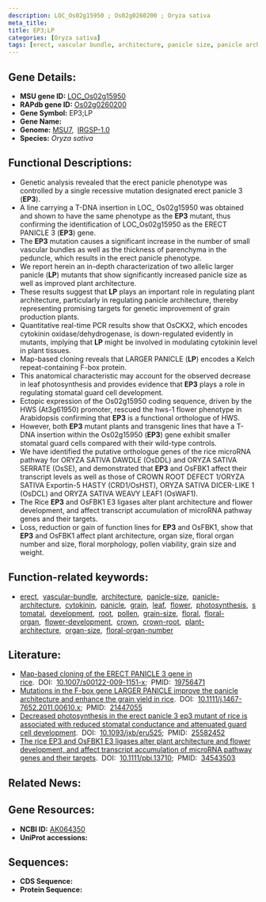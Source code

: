 ```yaml
---
description: LOC_Os02g15950 ; Os02g0260200 ; Oryza sativa
meta_title:
title: EP3;LP
categories: [Oryza sativa]
tags: [erect, vascular bundle, architecture, panicle size, panicle architecture, cytokinin, panicle, grain, leaf, flower, photosynthesis, stomatal, development, root, pollen, grain size, floral, floral organ, flower development, crown, crown root, plant architecture, organ size, floral organ number]
---
```


## Gene Details:
- **MSU gene ID:** [LOC_Os02g15950](http://rice.uga.edu/cgi-bin/ORF_infopage.cgi?orf=LOC_Os02g15950)  
- **RAPdb gene ID:** [Os02g0260200](https://rapdb.dna.affrc.go.jp/locus/?name=Os02g0260200)  
- **Gene Symbol:** EP3;LP
- **Gene Name:**
- **Genome:**  [MSU7](http://rice.uga.edu/),&nbsp;&nbsp;[IRGSP-1.0](https://rapdb.dna.affrc.go.jp/download/irgsp1.html)
- **Species:** *Oryza sativa*

## Functional Descriptions:
   - Genetic analysis revealed that the erect panicle phenotype was controlled by a single recessive mutation designated erect panicle 3 (**EP3**).
   - A line carrying a T-DNA insertion in LOC_ Os02g15950 was obtained and shown to have the same phenotype as the **EP3** mutant, thus confirming the identification of LOC_Os02g15950 as the ERECT PANICLE 3 (**EP3**) gene.
   - The **EP3** mutation causes a significant increase in the number of small vascular bundles as well as the thickness of parenchyma in the peduncle, which results in the erect panicle phenotype.
   - We report herein an in-depth characterization of two allelic larger panicle (**LP**) mutants that show significantly increased panicle size as well as improved plant architecture.
   - These results suggest that **LP** plays an important role in regulating plant architecture, particularly in regulating panicle architecture, thereby representing promising targets for genetic improvement of grain production plants.
   - Quantitative real-time PCR results show that OsCKX2, which encodes cytokinin oxidase/dehydrogenase, is down-regulated evidently in mutants, implying that **LP** might be involved in modulating cytokinin level in plant tissues.
   - Map-based cloning reveals that LARGER PANICLE (**LP**) encodes a Kelch repeat-containing F-box protein.
   - This anatomical characteristic may account for the observed decrease in leaf photosynthesis and provides evidence that **EP3** plays a role in regulating stomatal guard cell development.
   - Ectopic expression of the Os02g15950 coding sequence, driven by the HWS (At3g61950) promoter, rescued the hws-1 flower phenotype in Arabidopsis confirming that **EP3** is a functional orthologue of HWS.
   - However, both **EP3** mutant plants and transgenic lines that have a T-DNA insertion within the Os02g15950 (**EP3**) gene exhibit smaller stomatal guard cells compared with their wild-type controls.
   - We have identified the putative orthologue genes of the rice microRNA pathway for ORYZA SATIVA DAWDLE (OsDDL) and ORYZA SATIVA SERRATE (OsSE), and demonstrated that **EP3** and OsFBK1 affect their transcript levels as well as those of CROWN ROOT DEFECT 1/ORYZA SATIVA Exportin-5 HASTY (CRD1/OsHST), ORYZA SATIVA DICER-LIKE 1 (OsDCL) and ORYZA SATIVA WEAVY LEAF1 (OsWAF1).
   - The Rice **EP3** and OsFBK1 E3 ligases alter plant architecture and flower development, and affect transcript accumulation of microRNA pathway genes and their targets.
   - Loss, reduction or gain of function lines for **EP3** and OsFBK1, show that **EP3** and OsFBK1 affect plant architecture, organ size, floral organ number and size, floral morphology, pollen viability, grain size and weight.

## Function-related keywords:
   - [erect](/tags/erect/),&nbsp;&nbsp;[vascular-bundle](/tags/vascular-bundle/),&nbsp;&nbsp;[architecture](/tags/architecture/),&nbsp;&nbsp;[panicle-size](/tags/panicle-size/),&nbsp;&nbsp;[panicle-architecture](/tags/panicle-architecture/),&nbsp;&nbsp;[cytokinin](/tags/cytokinin/),&nbsp;&nbsp;[panicle](/tags/panicle/),&nbsp;&nbsp;[grain](/tags/grain/),&nbsp;&nbsp;[leaf](/tags/leaf/),&nbsp;&nbsp;[flower](/tags/flower/),&nbsp;&nbsp;[photosynthesis](/tags/photosynthesis/),&nbsp;&nbsp;[stomatal](/tags/stomatal/),&nbsp;&nbsp;[development](/tags/development/),&nbsp;&nbsp;[root](/tags/root/),&nbsp;&nbsp;[pollen](/tags/pollen/),&nbsp;&nbsp;[grain-size](/tags/grain-size/),&nbsp;&nbsp;[floral](/tags/floral/),&nbsp;&nbsp;[floral-organ](/tags/floral-organ/),&nbsp;&nbsp;[flower-development](/tags/flower-development/),&nbsp;&nbsp;[crown](/tags/crown/),&nbsp;&nbsp;[crown-root](/tags/crown-root/),&nbsp;&nbsp;[plant-architecture](/tags/plant-architecture/),&nbsp;&nbsp;[organ-size](/tags/organ-size/),&nbsp;&nbsp;[floral-organ-number](/tags/floral-organ-number/)

## Literature:
   - [Map-based cloning of the ERECT PANICLE 3 gene in rice](https://www.doi.org/10.1007/s00122-009-1151-x).&nbsp;&nbsp;DOI:&nbsp;&nbsp;[10.1007/s00122-009-1151-x](https://www.doi.org/10.1007/s00122-009-1151-x);&nbsp;&nbsp;PMID:&nbsp;&nbsp;[19756471](https://pubmed.ncbi.nlm.nih.gov/19756471/)
   - [Mutations in the F-box gene LARGER PANICLE improve the panicle architecture and enhance the grain yield in rice](https://www.doi.org/10.1111/j.1467-7652.2011.00610.x).&nbsp;&nbsp;DOI:&nbsp;&nbsp;[10.1111/j.1467-7652.2011.00610.x](https://www.doi.org/10.1111/j.1467-7652.2011.00610.x);&nbsp;&nbsp;PMID:&nbsp;&nbsp;[21447055](https://pubmed.ncbi.nlm.nih.gov/21447055/)
   - [Decreased photosynthesis in the erect panicle 3 ep3 mutant of rice is associated with reduced stomatal conductance and attenuated guard cell development](https://www.doi.org/10.1093/jxb/eru525).&nbsp;&nbsp;DOI:&nbsp;&nbsp;[10.1093/jxb/eru525](https://www.doi.org/10.1093/jxb/eru525);&nbsp;&nbsp;PMID:&nbsp;&nbsp;[25582452](https://pubmed.ncbi.nlm.nih.gov/25582452/)
   - [The rice EP3 and OsFBK1 E3 ligases alter plant architecture and flower development, and affect transcript accumulation of microRNA pathway genes and their targets](https://www.doi.org/10.1111/pbi.13710).&nbsp;&nbsp;DOI:&nbsp;&nbsp;[10.1111/pbi.13710](https://www.doi.org/10.1111/pbi.13710);&nbsp;&nbsp;PMID:&nbsp;&nbsp;[34543503](https://pubmed.ncbi.nlm.nih.gov/34543503/)

## Related News:

## Gene Resources:
- **NCBI ID:**  [AK064350](http://www.ncbi.nlm.nih.gov/nuccore/AK064350)
- **UniProt accessions:** [](https://www.uniprot.org/uniprotkb//entry)

## Sequences:
- **CDS Sequence:**
- **Protein Sequence:**
